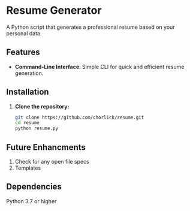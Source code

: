 # Resume Generator

A Python script that generates a professional resume based on your personal data. 

## Features

- **Command-Line Interface**: Simple CLI for quick and efficient resume generation.

## Installation

1. **Clone the repository:**

   ```bash
   git clone https://github.com/chorlick/resume.git
   cd resume
   python resume.py
    ```

## Future Enhancments
1. Check for any open file specs
2. Templates

## Dependencies
Python 3.7 or higher
